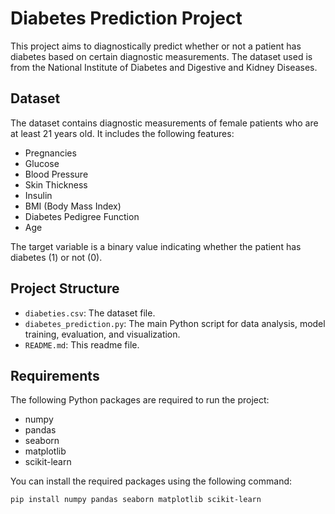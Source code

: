 # Diabetes Prediction Project

This project aims to diagnostically predict whether or not a patient has diabetes based on certain diagnostic measurements. The dataset used is from the National Institute of Diabetes and Digestive and Kidney Diseases.

## Dataset

The dataset contains diagnostic measurements of female patients who are at least 21 years old. It includes the following features:
- Pregnancies
- Glucose
- Blood Pressure
- Skin Thickness
- Insulin
- BMI (Body Mass Index)
- Diabetes Pedigree Function
- Age

The target variable is a binary value indicating whether the patient has diabetes (1) or not (0).

## Project Structure

- `diabeties.csv`: The dataset file.
- `diabetes_prediction.py`: The main Python script for data analysis, model training, evaluation, and visualization.
- `README.md`: This readme file.

## Requirements

The following Python packages are required to run the project:
- numpy
- pandas
- seaborn
- matplotlib
- scikit-learn

You can install the required packages using the following command:

```bash
pip install numpy pandas seaborn matplotlib scikit-learn
